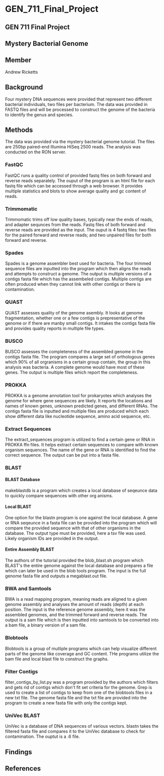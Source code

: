# GEN_711_Final_Project

## GEN 711 Final Project

## Mystery Bacterial Genome

## Member 

Andrew Ricketts

## Background
Four mystery DNA sequences were provided that represent two different bacterial individuals, two files per bacterium. The data was provided in FASTQ files and will be processed to construct the genome of the bacteria to identify the genus and species. 
## Methods
The data was provided via the mystery bacterial genome tutorial. The files are 250bp paired-end Illumina HiSeq 2500 reads. The analysis was conducted on the RON server. 
### FastQC
FastQC runs a quality control of provided fastq files on both forward and reverse reads separately. The ouput of the program is an html file for each fastq file which can be accessed through a web browser. It provides multiple statistics and blots to show average quality and gc content of reads. 
### Trimmomatic
Trimmomatic trims off low quality bases, typically near the ends of reads, and adapter sequnces from the reads. Fastq files of both forward and reverse reads are provided as the input. The ouput is 4 fastq files: two files for the paired forward and reverse reads; and two unpaired files for both forward and reverse. 
### Spades
Spades is a genome assembler best used for bacteria. The four trimmed sequence files are inputted into the program which then aligns the reads and attempts to construct a genome. The output is multiple versions of a contigs fasta file which has the assembeled contigs. Multiple contigs are often produced when they cannot link with other contigs or there is contamination. 
### QUAST
QUAST assesses quality of the genome asembly. It looks at genome fragmentation, whether one or a few contigs is prepresentative of the genome or if there are manby small contigs. It intakes the contigs fasta file and provides quality reports in multiple file types. 
### BUSCO
BUSCO assesses the completeness of the assembled genome in the contigs fasta file. The program compares a large set of orthologous genes which 90% of all orgranisms in a certain group contain, the group in this analysis was bacteria. A complete genome would have most of these genes. The output is multiple files which report the completeness. 
### PROKKA
PROKKA is a genome annotation tool for prokaryotes which analyses the genome for where gene sequences are likely. It reports the locations and names of known genes, unknown predicted genes, and different RNAs. The contigs fasta file is inputted and multiple files are produced which each show different data like nucleotide sequence, amino acid sequence, etc.
### Extract Sequences
The extract_sequences program is utilized to find a certain gene or RNA in PROKKA ffn files. It helps extract certain sequences to compare with known organism sequences. The name of the gene or RNA is identified to find the correct sequence. The output can be put into a fasta file. 
### BLAST
#### BLAST Database
makeblastdb is a program which creates a local database of seqeunce data to quickly compare sequences with other org anisms. 
#### Local BLAST
One option for the blastn program is one against the local database. A gene or RNA seqeunce in a fasta file can be provided into the program which will compare the provided sequence with that of other organisms in the database. The output type must be provided, here a tsv file was used. Likely organism IDs are provided in the output.
#### Entire Assembly BLAST
The authors of the tutorial provided the blob_blast.sh program which BLAST's the entire genome against the local database and prepares a file which can later be used in the blob tools program. The input is the full genome fasta file and outputs a megablast.out file. 
### BWA and Samtools
BWA is a read mapping program, meaning reads are aligned to a given genome assembly and analyses the amount of reads (depth) at each position. The input is the reference genome assembly, here it was the assembled genomes, and the trimmed forward and reverse reads. The output is a sam file which is then inputted into samtools to be converted into a bam file, a binary version of a sam file. 
### Blobtools
Blobtools is a group of mutliple programs which can help visualize different parts of the genome like coverage and GC content. THe programs utilize the bam file and local blast file to construct the graphs. 
### Filter Contigs
filter_contigs_by_list.py was a program provided by the authors which filters and gets rid of contigs which don't fit set criteria for the genome. Grep is used to create a list of contigs to keep from one of the blobtools files in a new txt file. The genome fasta file and the txt file are provided into the program to create a new fasta file with only the contigs kept. 
### UniVec BLAST 
UniVec is a database of DNA sequences of various vectors. blastn takes the filtered fasta file and compares it to the UniVec database to check for contamination. The ouptut is a .6 file. 

## Findings

## References

